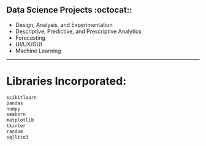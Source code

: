 ## Data Science Projects :octocat::
- Design, Analysis, and Experimentation
- Descriptive, Predictive, and Prescriptive Analytics
- Forecasting
- UI/UX/GUI
- Machine Learning
----
# Libraries Incorporated:
``` Python
scikitlearn
pandas
numpy
seaborn
matplotlib
tkinter
random
sqllite3
```
